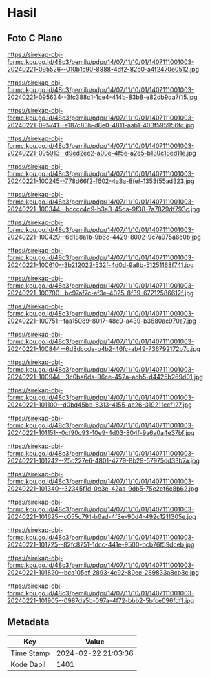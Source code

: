 # Hasil

## Foto C Plano

https://sirekap-obj-formc.kpu.go.id/48c3/pemilu/pdpr/14/07/11/10/01/1407111001003-20240221-095526--010b1c90-8888-4df2-82c0-a4f2470e0512.jpg

https://sirekap-obj-formc.kpu.go.id/48c3/pemilu/pdpr/14/07/11/10/01/1407111001003-20240221-095634--3fc388d1-1ce4-414b-83b8-e82db9da7f15.jpg

https://sirekap-obj-formc.kpu.go.id/48c3/pemilu/pdpr/14/07/11/10/01/1407111001003-20240221-095741--e187c83b-d8e0-4811-aab1-403f595956fc.jpg

https://sirekap-obj-formc.kpu.go.id/48c3/pemilu/pdpr/14/07/11/10/01/1407111001003-20240221-095913--d9ed2ee2-a00e-4f5e-a2e5-b130c18ed11e.jpg

https://sirekap-obj-formc.kpu.go.id/48c3/pemilu/pdpr/14/07/11/10/01/1407111001003-20240221-100245--778d66f2-f602-4a3a-8fef-1353f55ad323.jpg

https://sirekap-obj-formc.kpu.go.id/48c3/pemilu/pdpr/14/07/11/10/01/1407111001003-20240221-100344--bcccc4d9-b3e3-45da-9f38-7a7829df793c.jpg

https://sirekap-obj-formc.kpu.go.id/48c3/pemilu/pdpr/14/07/11/10/01/1407111001003-20240221-100429--6d188a1b-9b6c-4429-8002-9c7a975a6c0b.jpg

https://sirekap-obj-formc.kpu.go.id/48c3/pemilu/pdpr/14/07/11/10/01/1407111001003-20240221-100610--3b212022-532f-4d0d-9a8b-51251168f741.jpg

https://sirekap-obj-formc.kpu.go.id/48c3/pemilu/pdpr/14/07/11/10/01/1407111001003-20240221-100700--bc97af7c-af3e-4025-8f39-67212586612f.jpg

https://sirekap-obj-formc.kpu.go.id/48c3/pemilu/pdpr/14/07/11/10/01/1407111001003-20240221-100751--faa15089-8017-48c9-a439-b3880ac970a7.jpg

https://sirekap-obj-formc.kpu.go.id/48c3/pemilu/pdpr/14/07/11/10/01/1407111001003-20240221-100844--6d8dccde-b4b2-46fc-ab49-736792172b7c.jpg

https://sirekap-obj-formc.kpu.go.id/48c3/pemilu/pdpr/14/07/11/10/01/1407111001003-20240221-100944--3c0ba6da-96ce-452a-adb5-d4425b269d01.jpg

https://sirekap-obj-formc.kpu.go.id/48c3/pemilu/pdpr/14/07/11/10/01/1407111001003-20240221-101100--d0bd45bb-6313-4155-ac26-319211ccf127.jpg

https://sirekap-obj-formc.kpu.go.id/48c3/pemilu/pdpr/14/07/11/10/01/1407111001003-20240221-101151--0cf90c93-10e9-4d03-804f-9a6a0a4e37bf.jpg

https://sirekap-obj-formc.kpu.go.id/48c3/pemilu/pdpr/14/07/11/10/01/1407111001003-20240221-101242--25c227e6-4801-4779-8b29-57975dd33b7a.jpg

https://sirekap-obj-formc.kpu.go.id/48c3/pemilu/pdpr/14/07/11/10/01/1407111001003-20240221-101340--32345f1d-0e3e-42aa-9db5-75e2ef6c8b62.jpg

https://sirekap-obj-formc.kpu.go.id/48c3/pemilu/pdpr/14/07/11/10/01/1407111001003-20240221-101625--c055c791-b6ad-4f3e-90d4-492c1211305e.jpg

https://sirekap-obj-formc.kpu.go.id/48c3/pemilu/pdpr/14/07/11/10/01/1407111001003-20240221-101725--82fc8751-1dcc-441e-9500-bcb76f59dceb.jpg

https://sirekap-obj-formc.kpu.go.id/48c3/pemilu/pdpr/14/07/11/10/01/1407111001003-20240221-101820--bca105ef-2893-4c92-80ee-289833a8cb3c.jpg

https://sirekap-obj-formc.kpu.go.id/48c3/pemilu/pdpr/14/07/11/10/01/1407111001003-20240221-101905--0987da5b-097a-4f72-bbb2-5bfce096fdf1.jpg


## Metadata

| Key        | Value               |
| ---------- | ------------------- |
| Time Stamp | 2024-02-22 21:03:36 |
| Kode Dapil | 1401                |




